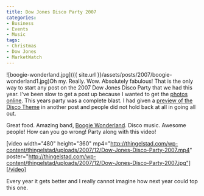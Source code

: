 ```yaml
---
title: Dow Jones Disco Party 2007
categories:
- Business
- Events
- Music
tags:
- Christmas
- Dow Jones
- MarketWatch
---
```


![boogie-wonderland.jpg]({{ site.url }}/assets/posts/2007/boogie-wonderland1.jpg)Oh my. Really. Wow. Absolutely fabulous!
That is the only way to start any post on the 2007 Dow Jones Disco Party that we had this year. I've been slow to get a post up because I wanted to get the [photos online](http://thingelstad.com/s/photos/album/72157603503507480/2007-Dow-Jones-Disco-Party.html). This years party was a complete blast. I had given a [preview of the Disco Theme](/thingelstad/upcoming-office-holiday-party) in another post and people did not hold back at all in going all out.

Great food. Amazing band, [Boogie Wonderland](http://www.boogiewonderland.com/). Disco music. Awesome people! How can you go wrong! Party along with this video!

[video width="480" height="360" mp4="http://thingelstad.com/wp-content/thingelstad/uploads/2007/12/Dow-Jones-Disco-Party-2007.mp4" poster="http://thingelstad.com/wp-content/thingelstad/uploads/2007/12/Dow-Jones-Disco-Party-2007.jpg"][/video]

Every year it gets better and I really cannot imagine how next year could top this one.
